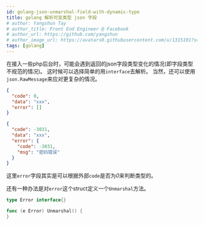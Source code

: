 ```yaml
---
id: golang-json-unmarshal-field-with-dynamic-type
title: golang 解析可变类型 json 字段
# author: Yangshun Tay
# author_title: Front End Engineer @ Facebook
# author_url: https://github.com/yangshun
# author_image_url: https://avatars0.githubusercontent.com/u/1315101?s=400&v=4
tags: [golang]
---
```



在接入一些php后台时，可能会遇到返回的json字段类型变化的情况(即字段类型不规范的情况)。
这时候可以选择简单的用`interface`去解析。
当然，还可以使用`json.RawMessage`来应对更复杂的情况。

```json
{
  "code": 0,
  "data": "xxx",
  "error": []
}
```

```json
{
  "code": -3031,
  "data": "xxx",
  "error": {
    "code": -3031,
    "msg": "密码错误"
  }
}
```

这里`error`字段其实是可以根据外部`code`是否为*0*来判断类型的。

还有一种办法是对`error`这个struct定义一个`Unmarshal`方法。

```go
type Error interface{}

func (e Error) Unmarshal() {
}
```
